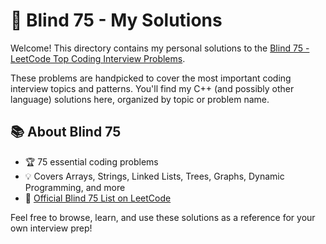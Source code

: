 # 🚀 Blind 75 - My Solutions

Welcome! This directory contains my personal solutions to the [Blind 75 - LeetCode Top Coding Interview Problems](https://leetcode.com/problem-list/oizxjoit/).

These problems are handpicked to cover the most important coding interview topics and patterns. You'll find my C++ (and possibly other language) solutions here, organized by topic or problem name.

## 📚 About Blind 75

- 🏆 75 essential coding problems
- 💡 Covers Arrays, Strings, Linked Lists, Trees, Graphs, Dynamic Programming, and more
- 🔗 [Official Blind 75 List on LeetCode](https://leetcode.com/problem-list/oizxjoit/)

Feel free to browse, learn, and use these solutions as a reference for your own interview prep!